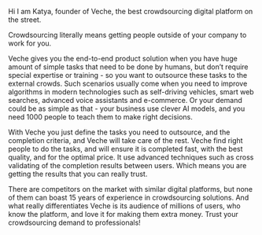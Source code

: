 Hi I am Katya, founder of Veche, the best crowdsourcing digital platform on the street.

Crowdsourcing literally means getting people outside of your company to work for you. 

Veche gives you the end-to-end product solution when you have huge amount of simple tasks that need to be done by humans, but don’t require special expertise or training - so you want to outsource these tasks to the external crowds.
Such scenarios usually come when you need to improve algorithms in modern technologies such as self-driving vehicles, smart web searches, advanced voice assistants and e-commerce. 
Or your demand could be as simple as that  - your business use clever AI models, and you need 1000 people to teach them to make right decisions.  

With Veche you just define the tasks you need to outsource, and the completion criteria, and Veche will take care of the rest.
Veche find right people to do the tasks, and will ensure it is completed fast, with the best quality, and for the optimal price.
It use advanced techniques such as cross validating of the completion results between users. Which means you are getting the results that you can really trust. 

There are competitors on the market with similar digital platforms, but none of them can boast 15 years of experience in crowdsourcing solutions.
And what really differentiates Veche is its audience of millions of users, who know the platform, and love it for making them extra money.
Trust your crowdsourcing demand to professionals!
